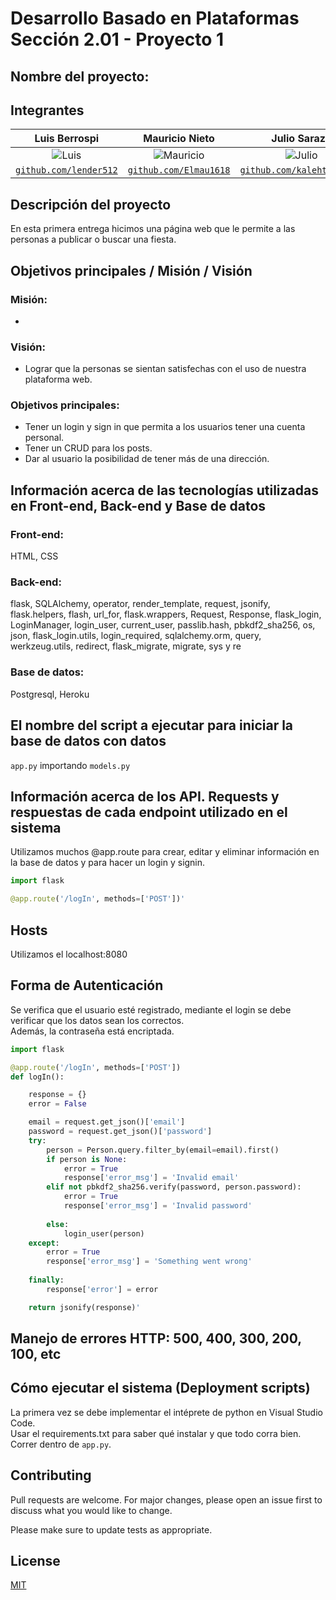 # Desarrollo Basado en Plataformas Sección 2.01 - Proyecto 1

## Nombre del proyecto: 

## Integrantes

| <a target="_blank">**Luis Berrospi**</a> | <a target="_blank">**Mauricio Nieto**</a> | <a target="_blank">**Julio Sarazu**</a> |<a target="_blank">**Adrián Boza**</a> |
| :---: | :---:| :---:| :---:|
| ![Luis](https://avatars2.githubusercontent.com/u/52045791?v=3&s=150) | ![Mauricio](https://avatars.githubusercontent.com/u/63524901?v=4) | ![Julio](https://avatars.githubusercontent.com/u/40171658?s=64&v=4) | ![Adrian](https://avatars.githubusercontent.com/u/40300535?v=4) |
| <a href="https://github.com/lender512" target="_blank">`github.com/lender512`</a> | <a href="https://github.com/Elmau1618" target="_blank">`github.com/Elmau1618`</a> | <a href="https://github.com/kalehtfree123" target="_blank">`github.com/kalehtfree123`</a> |<a href="https://github.com/adrianboza" target="_blank">`github.com/adrianboza`</a> |

## Descripción del proyecto

En esta primera entrega hicimos una página web que le permite a las personas a publicar o buscar una fiesta.

## Objetivos principales / Misión / Visión
### Misión:
- 

### Visión:
- Lograr que la personas se sientan satisfechas con el uso de nuestra plataforma web.

### Objetivos principales:
- Tener un login y sign in que permita a los usuarios tener una cuenta personal.
- Tener un CRUD para los posts.
- Dar al usuario la posibilidad de tener más de una dirección.

## Información acerca de las tecnologías utilizadas en Front-end, Back-end y Base de datos
### Front-end:
HTML, CSS
### Back-end:
flask, SQLAlchemy, operator, render_template, request, jsonify, flask.helpers, flash, url_for, flask.wrappers, Request, Response, flask_login, LoginManager, login_user, current_user, passlib.hash, pbkdf2_sha256, os, json, flask_login.utils, login_required, sqlalchemy.orm, query, werkzeug.utils, redirect, flask_migrate, migrate, sys y re
### Base de datos:
Postgresql, Heroku

## El nombre del script a ejecutar para iniciar la base de datos con datos

`app.py` importando `models.py`

## Información acerca de los API. Requests y respuestas de cada endpoint utilizado en el sistema
Utilizamos muchos @app.route para crear, editar y eliminar información en la base de datos y para hacer un login y signin.

```python
import flask

@app.route('/logIn', methods=['POST'])'
```

## Hosts
Utilizamos el localhost:8080
## Forma de Autenticación
Se verifica que el usuario esté registrado, mediante el login se debe verificar que los datos sean los correctos.  
Además, la contraseña está encriptada.
```python
import flask

@app.route('/logIn', methods=['POST'])
def logIn():

    response = {}
    error = False

    email = request.get_json()['email']
    password = request.get_json()['password']
    try: 
        person = Person.query.filter_by(email=email).first()
        if person is None:
            error = True
            response['error_msg'] = 'Invalid email'
        elif not pbkdf2_sha256.verify(password, person.password):
            error = True
            response['error_msg'] = 'Invalid password'
            
        else:
            login_user(person)
    except:
        error = True
        response['error_msg'] = 'Something went wrong'
        
    finally:
        response['error'] = error

    return jsonify(response)'
```


## Manejo de errores HTTP: 500, 400, 300, 200, 100, etc

## Cómo ejecutar el sistema (Deployment scripts)
La primera vez se debe implementar el intéprete de python en Visual Studio Code.  
Usar el requirements.txt para saber qué instalar y que todo corra bien.  
Correr dentro de `app.py`.

## Contributing
Pull requests are welcome. For major changes, please open an issue first to discuss what you would like to change.

Please make sure to update tests as appropriate.

## License
[MIT](https://choosealicense.com/licenses/mit/)
